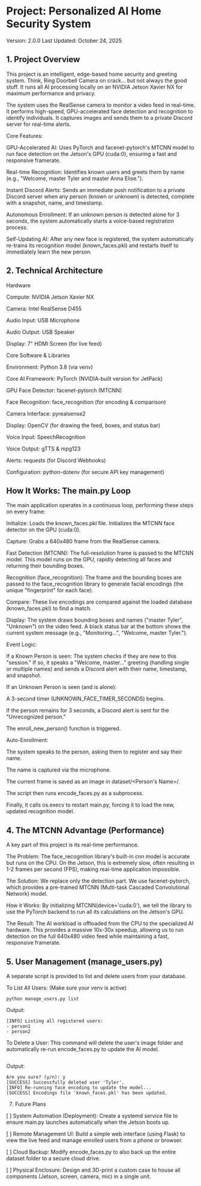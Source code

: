 # Project: Personalized AI Home Security System

Version: 2.0.0
Last Updated: October 24, 2025

## 1. Project Overview

This project is an intelligent, edge-based home security and greeting system. Think, Ring Doorbell Camera on crack... but not always the good stuff. It runs all AI processing locally on an NVIDIA Jetson Xavier NX for maximum performance and privacy.

The system uses the RealSense camera to monitor a video feed in real-time. It performs high-speed, GPU-accelerated face detection and recognition to identify individuals. It captures images and sends them to a private Discord server for real-time alerts.

Core Features:

GPU-Accelerated AI: Uses PyTorch and facenet-pytorch's MTCNN model to run face detection on the Jetson's GPU (cuda:0), ensuring a fast and responsive framerate.

Real-time Recognition: Identifies known users and greets them by name (e.g., "Welcome, master Tyler and master Anna Elise.").

Instant Discord Alerts: Sends an immediate push notification to a private Discord server when any person (known or unknown) is detected, complete with a snapshot, name, and timestamp.

Autonomous Enrollment: If an unknown person is detected alone for 3 seconds, the system automatically starts a voice-based registration process.

Self-Updating AI: After any new face is registered, the system automatically re-trains its recognition model (known_faces.pkl) and restarts itself to immediately learn the new person.

## 2. Technical Architecture

Hardware

Compute: NVIDIA Jetson Xavier NX

Camera: Intel RealSense D455

Audio Input: USB Microphone

Audio Output: USB Speaker

Display: 7" HDMI Screen (for live feed)

Core Software & Libraries

Environment: Python 3.8 (via venv)

Core AI Framework: PyTorch (NVIDIA-built version for JetPack)

GPU Face Detector: facenet-pytorch (MTCNN)

Face Recognition: face_recognition (for encoding & comparison)

Camera Interface: pyrealsense2

Display: OpenCV (for drawing the feed, boxes, and status bar)

Voice Input: SpeechRecognition

Voice Output: gTTS & mpg123

Alerts: requests (for Discord Webhooks)

Configuration: python-dotenv (for secure API key management)

## How It Works: The main.py Loop

The main application operates in a continuous loop, performing these steps on every frame:

Initialize: Loads the known_faces.pkl file. Initializes the MTCNN face detector on the GPU (cuda:0).

Capture: Grabs a 640x480 frame from the RealSense camera.

Fast Detection (MTCNN): The full-resolution frame is passed to the MTCNN model. This model runs on the GPU, rapidly detecting all faces and returning their bounding boxes.

Recognition (face_recognition): The frame and the bounding boxes are passed to the face_recognition library to generate facial encodings (the unique "fingerprint" for each face).

Compare: These live encodings are compared against the loaded database (known_faces.pkl) to find a match.

Display: The system draws bounding boxes and names ("master Tyler", "Unknown") on the video feed. A black status bar at the bottom shows the current system message (e.g., "Monitoring...", "Welcome, master Tyler.").

Event Logic:

If a Known Person is seen: The system checks if they are new to this "session." If so, it speaks a "Welcome, master..." greeting (handling single or multiple names) and sends a Discord alert with their name, timestamp, and snapshot.

If an Unknown Person is seen (and is alone):

A 3-second timer (UNKNOWN_FACE_TIMER_SECONDS) begins.

If the person remains for 3 seconds, a Discord alert is sent for the "Unrecognized person."

The enroll_new_person() function is triggered.

Auto-Enrollment:

The system speaks to the person, asking them to register and say their name.

The name is captured via the microphone.

The current frame is saved as an image in dataset/<Person's Name>/.

The script then runs encode_faces.py as a subprocess.

Finally, it calls os.execv to restart main.py, forcing it to load the new, updated recognition model.

## 4. The MTCNN Advantage (Performance)

A key part of this project is its real-time performance.

The Problem: The face_recognition library's built-in cnn model is accurate but runs on the CPU. On the Jetson, this is extremely slow, often resulting in 1-2 frames per second (FPS), making real-time application impossible.

The Solution: We replace only the detection part. We use facenet-pytorch, which provides a pre-trained MTCNN (Multi-task Cascaded Convolutional Network) model.

How it Works: By initializing MTCNN(device='cuda:0'), we tell the library to use the PyTorch backend to run all its calculations on the Jetson's GPU.

The Result: The AI workload is offloaded from the CPU to the specialized AI hardware. This provides a massive 10x-30x speedup, allowing us to run detection on the full 640x480 video feed while maintaining a fast, responsive framerate.

## 5. User Management (manage_users.py)

A separate script is provided to list and delete users from your database.

To List All Users:
(Make sure your venv is active)
```
python manage_users.py list
```

Output:
```
[INFO] Listing all registered users:
- person1 
- person2
```

To Delete a User:
This command will delete the user's image folder and automatically re-run encode_faces.py to update the AI model.

```python manage_users.py delete --name "Tyler"
```

Output:

```[WARNING] You are about to permanently delete all data for 'Tyler'.
Are you sure? (y/n): y
[SUCCESS] Successfully deleted user 'Tyler'.
[INFO] Re-running face encoding to update the model...
[SUCCESS] Encodings file 'known_faces.pkl' has been updated.
```

7. Future Plans

[ ] System Automation (Deployment): Create a systemd service file to ensure main.py launches automatically when the Jetson boots up.

[ ] Remote Management UI: Build a simple web interface (using Flask) to view the live feed and manage enrolled users from a phone or browser.

[ ] Cloud Backup: Modify encode_faces.py to also back up the entire dataset folder to a secure cloud drive.

[ ] Physical Enclosure: Design and 3D-print a custom case to house all components (Jetson, screen, camera, mic) in a single unit.